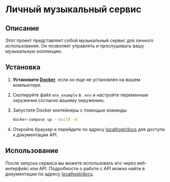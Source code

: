 # Личный музыкальный сервис

## Описание
Этот проект представляет собой музыкальный сервис для личного использования. Он позволяет управлять и прослушивать вашу музыкальную коллекцию.

## Установка

1. **Установите [Docker](https://www.docker.com/)**, если он еще не установлен на вашем компьютере.
2. Скопируйте файл `env_example` в `.env` и настройте переменные окружения согласно вашему окружению.
3. Запустите Docker контейнеры с помощью команды:

    ```bash
    docker-compose up --build -d
    ```

4. Откройте браузер и перейдите по адресу [localhost/docs](http://localhost/docs) для доступа к документации API.

## Использование
После запуска сервиса вы можете использовать его через веб-интерфейс или API. Подробности о работе с API можно найти в документации по адресу [localhost/docs](http://localhost/docs).
